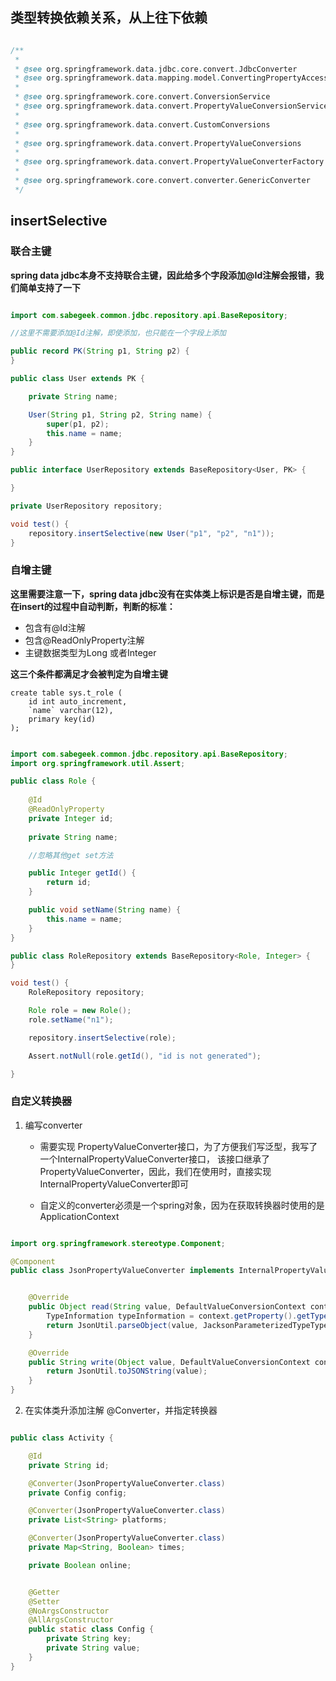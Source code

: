 ## 类型转换依赖关系，从上往下依赖

```java

/**
 * 
 * @see org.springframework.data.jdbc.core.convert.JdbcConverter 
 * @see org.springframework.data.mapping.model.ConvertingPropertyAccessor
 * 
 * @see org.springframework.core.convert.ConversionService
 * @see org.springframework.data.convert.PropertyValueConversionService
 * 
 * @see org.springframework.data.convert.CustomConversions
 * 
 * @see org.springframework.data.convert.PropertyValueConversions
 * 
 * @see org.springframework.data.convert.PropertyValueConverterFactory
 * 
 * @see org.springframework.core.convert.converter.GenericConverter
 */


```

## insertSelective

### 联合主键

**spring data jdbc本身不支持联合主键，因此给多个字段添加@Id注解会报错，我们简单支持了一下**

```java

import com.sabegeek.common.jdbc.repository.api.BaseRepository;

//这里不需要添加@Id注解，即使添加，也只能在一个字段上添加

public record PK(String p1, String p2) {
}

public class User extends PK {

    private String name;

    User(String p1, String p2, String name) {
        super(p1, p2);
        this.name = name;
    }
}

public interface UserRepository extends BaseRepository<User, PK> {

}

private UserRepository repository;

void test() {
    repository.insertSelective(new User("p1", "p2", "n1"));
}
```

### 自增主键

**这里需要注意一下，spring data jdbc没有在实体类上标识是否是自增主键，而是在insert的过程中自动判断，判断的标准：**

- 包含有@Id注解
- 包含@ReadOnlyProperty注解
- 主键数据类型为Long 或者Integer


**这三个条件都满足才会被判定为自增主键**

```mysql-sql
create table sys.t_role (
    id int auto_increment,
    `name` varchar(12),
    primary key(id)
);
```

```java

import com.sabegeek.common.jdbc.repository.api.BaseRepository;
import org.springframework.util.Assert;

public class Role {
    
    @Id
    @ReadOnlyProperty
    private Integer id;
    
    private String name;

    //忽略其他get set方法

    public Integer getId() {
        return id;
    }

    public void setName(String name) {
        this.name = name;
    }
}

public class RoleRepository extends BaseRepository<Role, Integer> {
}

void test() {
    RoleRepository repository;

    Role role = new Role();
    role.setName("n1");

    repository.insertSelective(role);

    Assert.notNull(role.getId(), "id is not generated");

}

```

### 自定义转换器

1. 编写converter
   - 需要实现 PropertyValueConverter接口，为了方便我们写泛型，我写了一个InternalPropertyValueConverter接口，
   该接口继承了PropertyValueConverter，因此，我们在使用时，直接实现InternalPropertyValueConverter即可

   - 自定义的converter必须是一个spring对象，因为在获取转换器时使用的是ApplicationContext


```java

import org.springframework.stereotype.Component;

@Component
public class JsonPropertyValueConverter implements InternalPropertyValueConverter<Object, String> {


    @Override
    public Object read(String value, DefaultValueConversionContext context) {
        TypeInformation typeInformation = context.getProperty().getTypeInformation();
        return JsonUtil.parseObject(value, JacksonParameterizedTypeTypeReference.fromTypeInformation(typeInformation));
    }

    @Override
    public String write(Object value, DefaultValueConversionContext context) {
        return JsonUtil.toJSONString(value);
    }
}

```
2. 在实体类升添加注解 @Converter，并指定转换器

```java

public class Activity {

    @Id
    private String id;

    @Converter(JsonPropertyValueConverter.class)
    private Config config;

    @Converter(JsonPropertyValueConverter.class)
    private List<String> platforms;

    @Converter(JsonPropertyValueConverter.class)
    private Map<String, Boolean> times;

    private Boolean online;


    @Getter
    @Setter
    @NoArgsConstructor
    @AllArgsConstructor
    public static class Config {
        private String key;
        private String value;
    }
}

```
